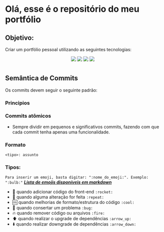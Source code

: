 # Olá, esse é o repositório do meu portfólio
## Objetivo:
Criar um portfólio pessoal utilizando as seguintes tecnologias:
<div align='center'>
    <img src="https://img.shields.io/badge/CSS3-1572B6?style=for-the-badge&logo=css3&logoColor=white" />
    <img src="https://img.shields.io/badge/JavaScript-F7DF1E?style=for-the-badge&logo=javascript&logoColor=black" />
    <img src="https://img.shields.io/badge/React-20232A?style=for-the-badge&logo=react&logoColor=61DAFB" />
    <img src="https://img.shields.io/badge/HTML5-E34F26?style=for-the-badge&logo=html5&logoColor=white" />
</div>

#

<h2><b> Semântica de Commits </b> </h2>

Os commits devem seguir o seguinte padrão:

<h3><b>Principios</b></h3>

### Commits atômicos
- Sempre dividir em pequenos e significativos commits, fazendo com que cada commit tenha apenas uma funcionalidade.

<h3><b>Formato</b></h3>

```
<tipo>: assunto
```

### Tipos:
```Para inserir um emoji, basta digitar: ":nome_do_emoji:". Exemplo: ":bulb:"```
[***Lista de emojis disponíveis em markdown***](https://gist.github.com/rxaviers/7360908)
- :rocket: quando adicionar código do front-end ```:rocket:```
- :repeat: quando alguma alteração for feita ```:repeat:```
- :cool: quando melhorias de formato/estrutura do código ```:cool:```
- :bug: quando consertar um problema ```:bug:```
- :fire: quando remover código ou arquivos ```:fire:```
- :arrow_up: quando realizar o upgrade de dependências ```:arrow_up:```
- :arrow_down: quando realizar downgrade de dependências ```:arrow_down:```